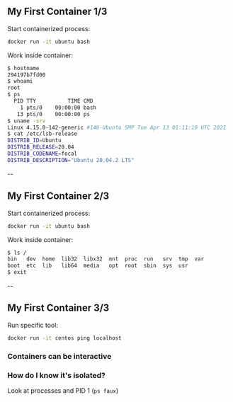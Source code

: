 ## My First Container 1/3
<!-- .slide: id="interactive" -->

Start containerized process:

```bash
docker run -it ubuntu bash
```

Work inside container:

```bash
$ hostname
294197b7fd00
$ whoami
root
$ ps
  PID TTY          TIME CMD
    1 pts/0    00:00:00 bash
   13 pts/0    00:00:00 ps
$ uname -srv
Linux 4.15.0-142-generic #146-Ubuntu SMP Tue Apr 13 01:11:19 UTC 2021
$ cat /etc/lsb-release
DISTRIB_ID=Ubuntu
DISTRIB_RELEASE=20.04
DISTRIB_CODENAME=focal
DISTRIB_DESCRIPTION="Ubuntu 20.04.2 LTS"
```

--

## My First Container 2/3

Start containerized process:

```bash
docker run -it ubuntu bash
```

Work inside container:

```bash
$ ls /
bin   dev  home  lib32  libx32  mnt  proc  run   srv  tmp  var
boot  etc  lib   lib64  media   opt  root  sbin  sys  usr
$ exit
```

--

## My First Container 3/3

Run specific tool:

```bash
docker run -it centos ping localhost
```

### Containers can be interactive

### How do I know it's isolated?

Look at processes and PID 1 (`ps faux`)
